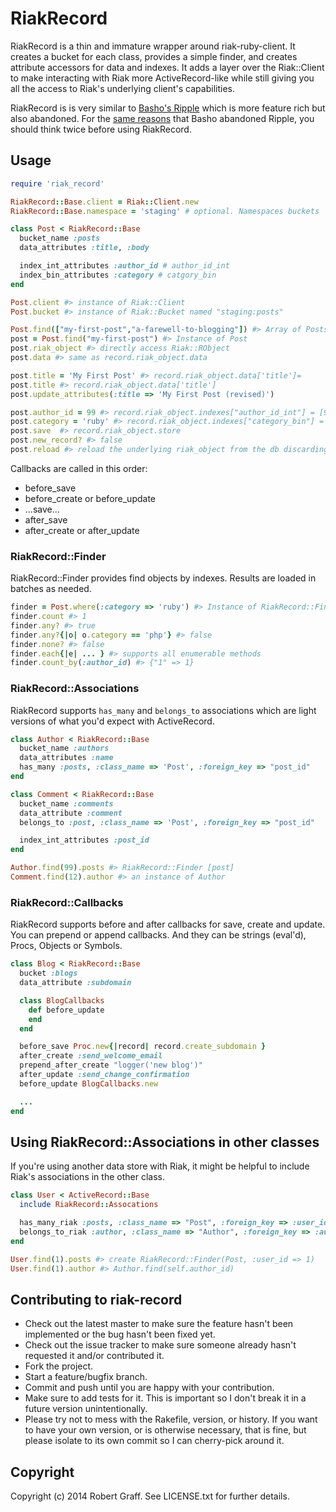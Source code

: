 # RiakRecord

RiakRecord is a thin and immature wrapper around riak-ruby-client. It creates a bucket for
each class, provides a simple finder, and creates attribute accessors for data and indexes.  It adds a layer over
the Riak::Client to make interacting with Riak more ActiveRecord-like while
still giving you all the access to Riak's underlying client's capabilities.

RiakRecord is is very similar to [Basho's Ripple](https://github.com/basho-labs/ripple) which is more feature rich
but also abandoned. For the [same reasons](http://basho.com/tag/ripple-client-apis/)
that Basho abandoned Ripple, you should think twice before using RiakRecord.

## Usage

```ruby
require 'riak_record'

RiakRecord::Base.client = Riak::Client.new
RiakRecord::Base.namespace = 'staging' # optional. Namespaces buckets

class Post < RiakRecord::Base
  bucket_name :posts
  data_attributes :title, :body

  index_int_attributes :author_id # author_id_int
  index_bin_attributes :category # catgory_bin
end

Post.client #> instance of Riak::Client
Post.bucket #> instance of Riak::Bucket named "staging:posts"

Post.find(["my-first-post","a-farewell-to-blogging"]) #> Array of Posts returned
post = Post.find("my-first-post") #> Instance of Post
post.riak_object #> directly access Riak::RObject
post.data #> same as record.riak_object.data

post.title = 'My First Post' #> record.riak_object.data['title']=
post.title #> record.riak_object.data['title']
post.update_attributes(:title => 'My First Post (revised)') 

post.author_id = 99 #> record.riak_object.indexes["author_id_int"] = [99]
post.category = 'ruby' #> record.riak_object.indexes["category_bin"] = ["ruby"]
post.save  #> record.riak_object.store
post.new_record? #> false
post.reload #> reload the underlying riak_object from the db discarding changes

```

Callbacks are called in this order:
* before_save
* before_create or before_update
* ...save...
* after_save
* after_create or after_update


### RiakRecord::Finder

RiakRecord::Finder provides find objects by indexes. Results are loaded in batches as needed.

```ruby
finder = Post.where(:category => 'ruby') #> Instance of RiakRecord::Finder
finder.count #> 1
finder.any? #> true
finder.any?{|o| o.category == 'php'} #> false
finder.none? #> false
finder.each{|e| ... } #> supports all enumerable methods
finder.count_by(:author_id) #> {"1" => 1}
```

### RiakRecord::Associations

RiakRecord supports `has_many` and `belongs_to` associations which are light versions of what you'd expect with ActiveRecord.

```ruby
class Author < RiakRecord::Base
  bucket_name :authors
  data_attributes :name
  has_many :posts, :class_name => 'Post', :foreign_key => "post_id"
end

class Comment < RiakRecord::Base
  bucket_name :comments
  data_attribute :comment
  belongs_to :post, :class_name => 'Post', :foreign_key => "post_id"

  index_int_attributes :post_id
end

Author.find(99).posts #> RiakRecord::Finder [post]
Comment.find(12).author #> an instance of Author
```

### RiakRecord::Callbacks

RiakRecord supports before and after callbacks for save, create and update. You can prepend or append callbacks. And they can be strings (eval'd), Procs, Objects or Symbols.

```ruby
class Blog < RiakRecord::Base
  bucket :blogs
  data_attribute :subdomain

  class BlogCallbacks
    def before_update
    end
  end

  before_save Proc.new{|record| record.create_subdomain }
  after_create :send_welcome_email
  prepend_after_create "logger('new blog')"
  after_update :send_change_confirmation
  before_update BlogCallbacks.new

  ...
end

```

## Using RiakRecord::Associations in other classes

If you're using another data store with Riak, it might be helpful to include Riak's associations in the other class.

```ruby
class User < ActiveRecord::Base
  include RiakRecord::Assocations

  has_many_riak :posts, :class_name => "Post", :foreign_key => :user_id
  belongs_to_riak :author, :class_name => "Author", :foreign_key => :author_id
end

User.find(1).posts #> create RiakRecord::Finder(Post, :user_id => 1)
User.find(1).author #> Author.find(self.author_id)
```

## Contributing to riak-record

* Check out the latest master to make sure the feature hasn't been implemented or the bug hasn't been fixed yet.
* Check out the issue tracker to make sure someone already hasn't requested it and/or contributed it.
* Fork the project.
* Start a feature/bugfix branch.
* Commit and push until you are happy with your contribution.
* Make sure to add tests for it. This is important so I don't break it in a future version unintentionally.
* Please try not to mess with the Rakefile, version, or history. If you want to have your own version, or is otherwise necessary, that is fine, but please isolate to its own commit so I can cherry-pick around it.

## Copyright

Copyright (c) 2014 Robert Graff. See LICENSE.txt for
further details.
